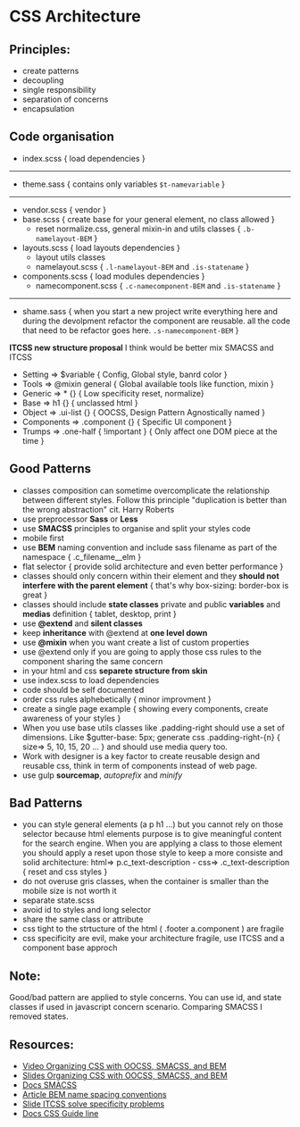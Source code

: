 # CSS Architecture

## Principles:
* create patterns
* decoupling
* single responsibility
* separation of concerns
* encapsulation

## Code organisation
* index.scss { load dependencies }

---------------------------------------

* theme.sass { contains only variables `$t-namevariable` }

---------------------------------------

* vendor.scss { vendor }
* base.scss { create base for your general element, no class allowed }
  * reset normalize.css, general mixin-in and utils classes { `.b-namelayout-BEM` }
* layouts.scss { load layouts dependencies }
  * layout utils classes
  * namelayout.scss { `.l-namelayout-BEM` and `.is-statename` }
* components.scss { load modules dependencies }
  * namecomponent.scss { `.c-namecomponent-BEM` and `.is-statename` }

---------------------------------------

* shame.sass { when you start a new project write everything here and during the devolpment refactor the component are reusable. all the code that need to be refactor goes here. `.s-namecomponent-BEM` }


__ITCSS new structure proposal__
I think would be better mix SMACSS and ITCSS
* Setting    => $variable                { Config, Global style, banrd color }
* Tools      => @mixin general           { Global available tools like function, mixin }
* Generic    => * {}                     { Low specificity reset, normalize}
* Base       => h1 {}                    { unclassed html }
* Object     => .ui-list {}              { OOCSS, Design Pattern Agnostically named }
* Components => .component {}            { Specific UI component }
* Trumps     => .one-half { !important } { Only affect one DOM piece at the time }


## Good Patterns
* classes composition can sometime overcomplicate the relationship between different styles. Follow this principle "duplication is better than the wrong abstraction" cit. Harry Roberts
* use preprocessor __Sass__ or __Less__
* use __SMACSS__ principles to organise and split your styles code
* mobile first
* use __BEM__ naming convention and include sass filename as part of the namespace { .c_filename__elm }
* flat selector { provide solid architecture and even better performance }
* classes should only concern within their element and they __should not interfere with the parent element__ { that's why box-sizing: border-box is great }
* classes should include __state classes__ private and public __variables__ and __medias__ definition { tablet, desktop, print }
* use __@extend__ and __silent classes__
* keep __inheritance__ with @extend at __one level down__
* use __@mixin__ when you want create a list of custom properties
* use @extend only if you are going to apply those css rules to the component sharing the same concern
* in your html and css __separete structure from skin__
* use index.scss to load dependencies
* code should be self documented
* order css rules alphebetically { minor improvment }
* create a single page example { showing every components, create awareness of your styles }
* When you use base utils classes like .padding-right should use a set of dimensions. Like $gutter-base: 5px; generate css .padding-right-{n} { size=> 5, 10, 15, 20 ... } and should use media query too.
* Work with designer is a key factor to create reusable design and reusable css, think in term of components instead of web page.
* use gulp __sourcemap__, _autoprefix_ and _minify_

## Bad Patterns
* you can style general elements (a p h1 ...) but you cannot rely on those selector because html elements purpose is to give meaningful content for the search engine. When you are applying a class to those element you should apply a reset upon those style to keep a more consiste and solid architecture: html=> p.c_text-description - css=> .c_text-description { reset and css styles }
* do not overuse gris classes, when the container is smaller than the mobile size is not worth it
* separate state.scss
* avoid id to styles and long selector
* share the same class or attribute
* css tight to the strtucture of the html ( .footer a.component ) are fragile
* css specificity are evil, make your architecture fragile, use ITCSS and a component base approch

## Note:
Good/bad pattern are applied to style concerns. You can use id, and state classes if used in javascript concern scenario.
Comparing SMACSS I removed states.

## Resources:
* [Video Organizing CSS with OOCSS, SMACSS, and BEM](https://www.youtube.com/watch?v=IKFq2cSbQ4Q) 
* [Slides Organizing CSS with OOCSS, SMACSS, and BEM](https://speakerdeck.com/mattstauffer/organizing-css-oocss-smacss-and-bem)
* [Docs SMACSS](https://smacss.com/)
* [Article BEM name spacing conventions](http://csswizardry.com/2015/03/more-transparent-ui-code-with-namespaces/) 
* [Slide ITCSS solve specificity problems](https://speakerdeck.com/dafed/managing-css-projects-with-itcss)
* [Docs CSS Guide line](http://cssguidelin.es/)
